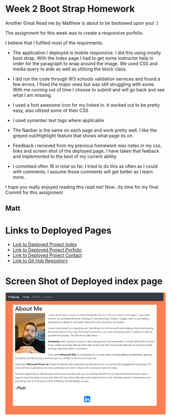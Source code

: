 # Week 2 Boot Strap Homework

Another Great Read me by Matthew is about to be bestowed upon you! :)

The assignment for this week was to create a responsive porfolio.

I believe that I fufilled most of the requirments.

* The application I deployed is mobile responsive. I did this using mostly boot strap. With the Index page I had to get some instructor help in order for the paragraph to wrap around the image.  We used CSS and media query to aide as well as utilizng the block class.

* I did run the code through W3 schools validation services and found a few errors.  I fixed the major ones but was still struggling with some. With me running out of time I choose to submit and will go back and see what I am missing.

* I used a font awesome icon for my linked in.  It worked out to be pretty easy, also utlized some of their CSS

* I used symantec text tags where applicable

* The Navbar is the same on each page and work pretty well. I like the greyed out/Highlight feature that shows what page its on.

* Feedback i recieved from my previous homework was notes in my css, links and screen shot of the deployed page, I have taken that feeback and implemented to the best of my current ability.

* I commited often 16 in total so far. I tried to do this as often as I could with comments. I assume those comments will get better as I learn more.

I hope you really enjoyed reading this read me! Now...Its time for my final Commit for this assignment

## Matt




# Links to Deployed Pages
* [Link to Deployed Project Index](https://pewewardy.com/index.html)
* [Link to Deployed Project Porfolio](https://pewewardy.com/portfolio.html)
* [Link to Deployed Project Contact](https://pewewardy.com/contact.html)
* [Link to Git Hub Repository](https://github.com/mattyparty/mattyparty.github.io)


# Screen Shot of Deployed index page

![alt text](https://raw.githubusercontent.com/mattyparty/mattyparty.github.io/main/assets/Week2AssingmenPic.png "Deployed Index Screen Shot")